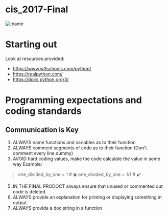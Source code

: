# cis_2017-Final

![:name](https://icelink.cf/get/@:name)

# Starting out

Look at resources provided:
- https://www.w3schools.com/python/
- https://realpython.com/
- https://docs.python.org/3/


# Programming expectations and coding standards

## Communication is Key

1. ALWAYS name functions and variables as to their function
2. ALWAYS comment segments of code as to their function (Don't comment every line dummy)
3. AVOID hard coding values, make the code calculate the value in some way
Example:
> one_divided_by_one = 1 # ✖️
> one_divided_by_one = 1/1 # ✔️
5. IN THE FINAL PRODOCT always ensure that unused or commented out code is deleted.
6. ALWAYS provide an explanation for printing or displaying something in output.
7. ALWAYS provide a doc string in a function
